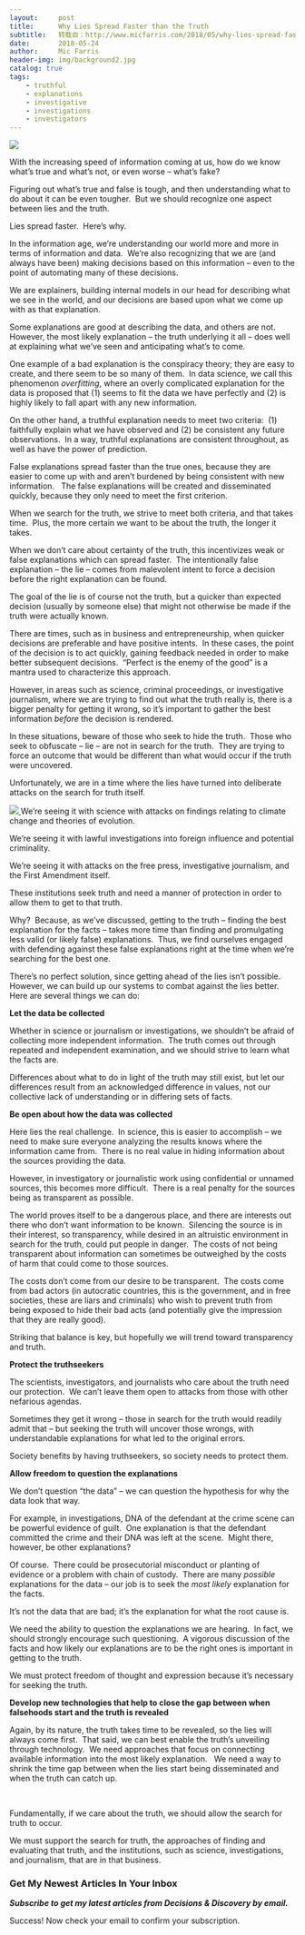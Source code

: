 ```yaml
---
layout:     post
title:      Why Lies Spread Faster than the Truth
subtitle:   转载自：http://www.micfarris.com/2018/05/why-lies-spread-faster-than-the-truth/
date:       2018-05-24
author:     Mic Farris
header-img: img/background2.jpg
catalog: true
tags:
    - truthful
    - explanations
    - investigative
    - investigations
    - investigators
---
```


[![](http://www.micfarris.com/wp-content/uploads/2018/05/banner-1188502_1920-1024x340.jpg)
](http://www.micfarris.com/2018/05/why-lies-spread-faster-than-the-truth/banner-1188502_1920#main)

With the increasing speed of information coming at us, how do we know what’s true and what’s not, or even worse – what’s fake?

Figuring out what’s true and false is tough, and then understanding what to do about it can be even tougher.  But we should recognize one aspect between lies and the truth.

Lies spread faster.  Here’s why.



In the information age, we’re understanding our world more and more in terms of information and data.  We’re also recognizing that we are (and always have been) making decisions based on this information – even to the point of automating many of these decisions.

We are explainers, building internal models in our head for describing what we see in the world, and our decisions are based upon what we come up with as that explanation.

Some explanations are good at describing the data, and others are not.  However, the most likely explanation – the truth underlying it all – does well at explaining what we’ve seen and anticipating what’s to come.

One example of a bad explanation is the conspiracy theory; they are easy to create, and there seem to be so many of them.  In data science, we call this phenomenon *overfitting*, where an overly complicated explanation for the data is proposed that (1) seems to fit the data we have perfectly and (2) is highly likely to fall apart with any new information.

On the other hand, a truthful explanation needs to meet two criteria:  (1) faithfully explain what we have observed and (2) be consistent any future observations.  In a way, truthful explanations are consistent throughout, as well as have the power of prediction.

False explanations spread faster than the true ones, because they are easier to come up with and aren’t burdened by being consistent with new information.   The false explanations will be created and disseminated quickly, because they only need to meet the first criterion.

When we search for the truth, we strive to meet both criteria, and that takes time.  Plus, the more certain we want to be about the truth, the longer it takes.

When we don’t care about certainty of the truth, this incentivizes weak or false explanations which can spread faster.  The intentionally false explanation – the lie – comes from malevolent intent to force a decision before the right explanation can be found.

The goal of the lie is of course not the truth, but a quicker than expected decision (usually by someone else) that might not otherwise be made if the truth were actually known.

There are times, such as in business and entrepreneurship, when quicker decisions are preferable and have positive intents.  In these cases, the point of the decision is to act quickly, gaining feedback needed in order to make better subsequent decisions.  “Perfect is the enemy of the good” is a mantra used to characterize this approach.

However, in areas such as science, criminal proceedings, or investigative journalism, where we are trying to find out what the truth really is, there is a bigger penalty for getting it wrong, so it’s important to gather the best information *before* the decision is rendered.

In these situations, beware of those who seek to hide the truth.  Those who seek to obfuscate – lie – are not in search for the truth.  They are trying to force an outcome that would be different than what would occur if the truth were uncovered.

Unfortunately, we are in a time where the lies have turned into deliberate attacks on the search for truth itself.

[![](http://www.micfarris.com/wp-content/uploads/2018/05/justitia-2597016_1920-1024x599.jpg)
](http://www.micfarris.com/2018/05/why-lies-spread-faster-than-the-truth/justitia-2597016_1920#main)We’re seeing it with science with attacks on findings relating to climate change and theories of evolution.

We’re seeing it with lawful investigations into foreign influence and potential criminality.

We’re seeing it with attacks on the free press, investigative journalism, and the First Amendment itself.

These institutions seek truth and need a manner of protection in order to allow them to get to that truth.

Why?  Because, as we’ve discussed, getting to the truth – finding the best explanation for the facts – takes more time than finding and promulgating less valid (or likely false) explanations.  Thus, we find ourselves engaged with defending against these false explanations right at the time when we’re searching for the best one.

There’s no perfect solution, since getting ahead of the lies isn’t possible.  However, we can build up our systems to combat against the lies better.  Here are several things we can do:

**Let the data be collected**

Whether in science or journalism or investigations, we shouldn’t be afraid of collecting more independent information.  The truth comes out through repeated and independent examination, and we should strive to learn what the facts are.

Differences about what to do in light of the truth may still exist, but let our differences result from an acknowledged difference in values, not our collective lack of understanding or in differing sets of facts.

**Be open about how the data was collected**

Here lies the real challenge.  In science, this is easier to accomplish – we need to make sure everyone analyzing the results knows where the information came from.  There is no real value in hiding information about the sources providing the data.

However, in investigatory or journalistic work using confidential or unnamed sources, this becomes more difficult.  There is a real penalty for the sources being as transparent as possible.

The world proves itself to be a dangerous place, and there are interests out there who don’t want information to be known.  Silencing the source is in their interest, so transparency, while desired in an altruistic environment in search for the truth, could put people in danger.  The costs of not being transparent about information can sometimes be outweighed by the costs of harm that could come to those sources.

The costs don’t come from our desire to be transparent.  The costs come from bad actors (in autocratic countries, this is the government, and in free societies, these are liars and criminals) who wish to prevent truth from being exposed to hide their bad acts (and potentially give the impression that they are really good).

Striking that balance is key, but hopefully we will trend toward transparency and truth.

**Protect the truthseekers**

The scientists, investigators, and journalists who care about the truth need our protection.  We can’t leave them open to attacks from those with other nefarious agendas.

Sometimes they get it wrong – those in search for the truth would readily admit that – but seeking the truth will uncover those wrongs, with understandable explanations for what led to the original errors.

Society benefits by having truthseekers, so society needs to protect them.

**Allow freedom to question the explanations**

We don’t question “the data” – we can question the hypothesis for why the data look that way.

For example, in investigations, DNA of the defendant at the crime scene can be powerful evidence of guilt.  One explanation is that the defendant committed the crime and their DNA was left at the scene.  Might there, however, be other explanations?

Of course.  There could be prosecutorial misconduct or planting of evidence or a problem with chain of custody.  There are many *possible* explanations for the data – our job is to seek the *most likely* explanation for the facts.

It’s not the data that are bad; it’s the explanation for what the root cause is.

We need the ability to question the explanations we are hearing.  In fact, we should strongly encourage such questioning.  A vigorous discussion of the facts and how likely our explanations are to be the right ones is important in getting to the truth.

We must protect freedom of thought and expression because it’s necessary for seeking the truth.

**Develop new technologies that help to close the gap between when falsehoods start and the truth is revealed**

Again, by its nature, the truth takes time to be revealed, so the lies will always come first.  That said, we can best enable the truth’s unveiling through technology.  We need approaches that focus on connecting available information into the most likely explanation.   We need a way to shrink the time gap between when the lies start being disseminated and when the truth can catch up.

 

Fundamentally, if we care about the truth, we should allow the search for truth to occur.

We must support the search for truth, the approaches of finding and evaluating that truth, and the institutions, such as science, investigations, and journalism, that are in that business.

### Get My Newest Articles In Your Inbox

***Subscribe to get my latest articles from Decisions & Discovery by email.***

Success! Now check your email to confirm your subscription.

